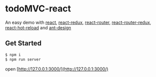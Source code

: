 # todoMVC-react
An easy demo with [react](https://github.com/facebook/react), [react-redux](https://github.com/reactjs/react-redux), [react-router](https://github.com/reactjs/react-router),
[react-router-redux](https://github.com/reactjs/react-router-redux),  [react-hot-reload](https://github.com/gaearon/react-hot-loader) and [ant-design](https://github.com/ant-design/ant-design)

## Get Started

```bash
$ npm i
$ npm run server
```

open [http://127.0.0.1:3000/](http://127.0.0.1:3000/)
